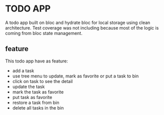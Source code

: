 # TODO APP

A todo app built on bloc and hydrate bloc for local storage using clean architecture. Test coverage was not including because most of the logic is coming from bloc state management.

## feature

This todo app have as feature:

- add a task
- use tree menu to update, mark as favorite or put a task to bin
- click on task to see the detail
- update the task
- mark the task as favorite
- put task as favorite
- restore a task from bin
- delete all tasks in the bin
